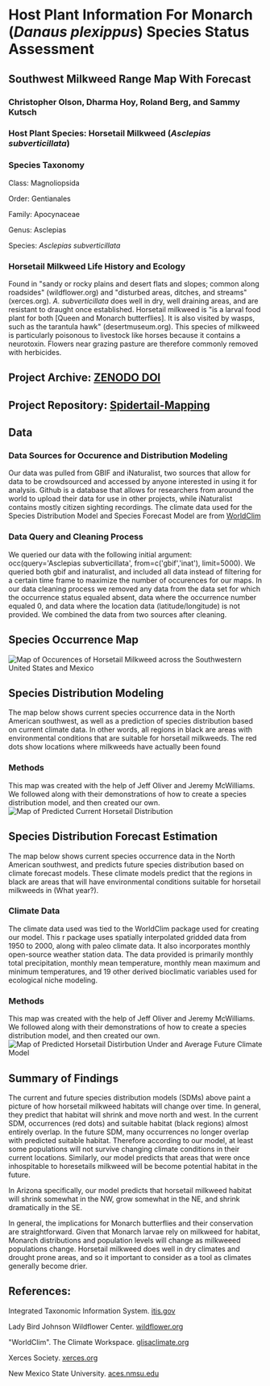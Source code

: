 # Host Plant Information For Monarch (*Danaus plexippus*) Species Status Assessment 
## Southwest Milkweed Range Map With Forecast
### Christopher Olson, Dharma Hoy, Roland Berg, and Sammy Kutsch

### Host Plant Species: Horsetail Milkweed (*Asclepias subverticillata*)

### Species Taxonomy 
Class: Magnoliopsida

Order: Gentianales 

Family: Apocynaceae

Genus: Asclepias

Species: *Asclepias subverticillata*

### Horsetail Milkweed Life History and Ecology
 Found in "sandy or rocky plains and desert flats and slopes; common along roadsides" (wildflower.org) and "disturbed areas, ditches, and streams" (xerces.org). *A. subverticillata* does well in dry, well draining areas, and are resistant to draught once established. Horsetail milkweed is "is a larval food plant for both [Queen and Monarch butterflies]. It is also visited by wasps, such as the tarantula hawk" (desertmuseum.org). This species of milkweed is particularly poisonous to livestock like horses because it contains a neurotoxin. Flowers near grazing pasture are therefore commonly removed with herbicides.

## Project Archive: [ZENODO DOI](https://zenodo.org/record/6480435#.YmhI7y2z1QJ)
## Project Repository: [Spidertail-Mapping](https://github.com/BiodiversityDataScienceCorp/Spidertail-Mapping)

## Data 
### Data Sources for Occurence and Distribution Modeling 
 Our data was pulled from GBIF and iNaturalist, two sources that allow for data to be crowdsourced and accessed by anyone interested in using it for analysis. Github is a database that allows for researchers from around the world to upload their data for use in other projects, while iNaturalist contains mostly citizen sighting recordings.
 The climate data used for the Species Distribution Model and Species Forecast Model are from [WorldClim](http://www.worldclim.org)
### Data Query and Cleaning Process
We queried our data with the following initial argument: occ(query='Asclepias subverticillata', from=c('gbif','inat'), limit=5000). We queried both gbif and inaturalist, and included all data instead of filtering for a certain time frame to maximize the number of occurences for our maps. 
In our data cleaning process we removed any data from the data set for which the occurrence status equaled absent, data where the occurrence number equaled 0, and data where the location data (latitude/longitude) is not provided. We combined the data from two sources after cleaning.

## Species Occurrence Map 
![Map of Occurences of Horsetail Milkweed across the Southwestern United States and Mexico](https://github.com/BiodiversityDataScienceCorp/Spidertail-Mapping/blob/main/output/OccuranceMap.jpg)

## Species Distribution Modeling
The map below shows current species occurrence data in the North American southwest, as well as a prediction of species distribution based on current climate data. In other words, all regions in black are areas with environmental conditions that are suitable for horsetail milkweeds. The red dots show locations where milkweeds have actually been found
### Methods 
This map was created with the help of Jeff Oliver and Jeremy McWilliams. We followed along with their demonstrations of how to create a species distribution model, and then created our own. 
![Map of Predicted Current Horsetail Distribution](https://github.com/BiodiversityDataScienceCorp/Spidertail-Mapping/blob/main/output/horsetail-single-current-sdm.jpg)

## Species Distribution Forecast Estimation
 The map below shows current species occurrence data in the North American southwest, and predicts future species distribution based on climate forecast models. These climate models predict that the regions in black are areas that will have environmental conditions suitable for horsetail milkweeds in (What year?). 
### Climate Data
 The climate data used was tied to the WorldClim package used for creating our model. This r package uses spatially interpolated gridded data from 1950 to 2000, along with paleo climate data. It also incorporates monthly open-source weather station data. The data provided is primarily monthly total precipitation, monthly mean temperature, monthly mean maximum and minimum temperatures, and 19 other derived bioclimatic variables used for ecological niche modeling. 
### Methods 
This map was created with the help of Jeff Oliver and Jeremy McWilliams. We followed along with their demonstrations of how to create a species distribution model, and then created our own.
![Map of Predicted Horsetail Distirbution Under and Average Future Climate Model](https://github.com/BiodiversityDataScienceCorp/Spidertail-Mapping/blob/main/output/horsetail-single-future-sdm.jpg)

## Summary of Findings
 The current and future species distribution models (SDMs) above paint a picture of how horsetail milkweed habitats will change over time. In general, they predict that habitat will shrink and move north and west. In the current SDM, occurrences (red dots) and suitable habitat (black regions) almost entirely overlap. In the future SDM, many occurrences no longer overlap with predicted suitable habitat. Therefore according to our model, at least some populations will not survive changing climate conditions in their current locations. Similarly, our model predicts that areas that were once inhospitable to horesetails milkweed will be become potential habitat in the future. 

In Arizona specifically, our model predicts that horsetail milkweed habitat will shrink somewhat in the NW, grow somewhat in the NE, and shrink dramatically in the SE. 

In general, the implications for Monarch butterflies and their conservation are straightforward. Given that Monarch larvae rely on milkweed for habitat, Monarch distributions and population levels will change as milkweeed populations change. Horsetail milkweed does well in dry climates and drought prone areas, and so it important to consider as a tool as climates generally become drier. 

## References:
Integrated Taxonomic Information System. [itis.gov](https://www.itis.gov/servlet/SingleRpt/SingleRpt?search_topic=TSN&search_value=30308#null)

Lady Bird Johnson Wildflower Center. [wildflower.org](https://www.wildflower.org/plants/result.php?id_plant=ASSU2)

"WorldClim". The Climate Workspace. [glisaclimate.org](https://glisaclimate.org/resource/worldclim)

Xerces Society. [xerces.org](https://www.xerces.org/sites/default/files/publications/19-017.pdf)

New Mexico State University. [aces.nmsu.edu](https://aces.nmsu.edu/pubs/_b/B709/welcome.html)

